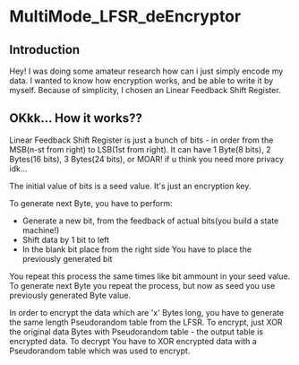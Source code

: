 # MultiMode_LFSR_deEncryptor
## Introduction
Hey! I was doing some amateur research how can i just simply encode my data. I wanted to know how encryption works, and be able to write it by myself.
Because of simplicity, I chosen an Linear Feedback Shift Register.

## OKkk... How it works??

Linear Feedback Shift Register is just a bunch of bits - in order from the MSB(n-st from right) to LSB(1st from right). It can have 1 Byte(8 bits), 2 Bytes(16 bits), 3 Bytes(24 bits), or MOAR! if u think you need more privacy idk...

The initial value of bits is a seed value. It's just an encryption key.

To generate next Byte, you have to perform:

* Generate a new bit, from the feedback of actual bits(you build a state machine!)
* Shift data by 1 bit to left
* In the blank bit place from the right side You have to place the previously generated bit

You repeat this process the same times like bit ammount in your seed value.
To generate next Byte you repeat the process, but now as seed you use previously generated Byte value.

In order to encrypt the data which are 'x' Bytes long, you have to generate the same length Pseudorandom table from the LFSR.
To encrypt, just XOR the original data Bytes with Pseudorandom table - the output table is encrypted data. To decrypt You have to XOR encrypted data with a Pseudorandom table which was used to encrypt.





